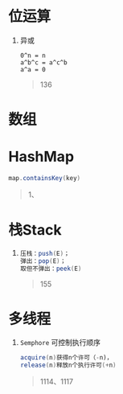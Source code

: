 # 位运算
1. 异或
    ```
    0^n = n
    a^b^c = a^c^b
    a^a = 0
    ```
    > 136
                                                                
# 数组




# HashMap
```java
map.containsKey(key)
```
>1、

# 栈Stack
1. 
    ```java
    压栈：push(E)；
    弹出：pop(E)；
    取但不弹出：peek(E)
    ```
   > 155

# 多线程
1. `Semphore` 可控制执行顺序 
    ```java
   acquire(n)获得n个许可（-n)，
   release(n)释放n个执行许可(+n)
    ```
    >1114、1117
